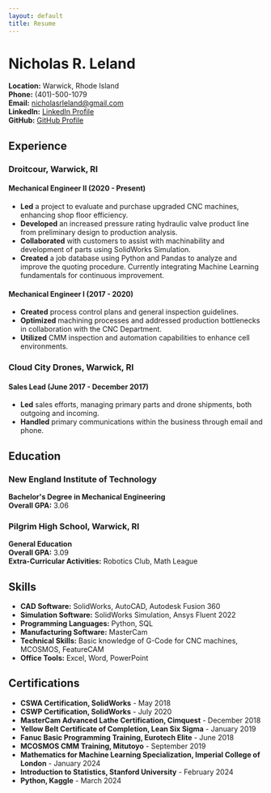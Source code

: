 ```yaml
---
layout: default
title: Resume
---
```


# Nicholas R. Leland

**Location:** Warwick, Rhode Island  
**Phone:** (401)-500-1079  
**Email:** [nicholasrleland@gmail.com](mailto:nicholasrleland@gmail.com)  
**LinkedIn:** [LinkedIn Profile](https://www.linkedin.com/in/nick-leland)  
**GitHub:** [GitHub Profile](https://github.com/nick-leland)  

## Experience

### Droitcour, Warwick, RI
#### Mechanical Engineer II (2020 - Present)
- **Led** a project to evaluate and purchase upgraded CNC machines, enhancing shop floor efficiency.
- **Developed** an increased pressure rating hydraulic valve product line from preliminary design to production analysis.
- **Collaborated** with customers to assist with machinability and development of parts using SolidWorks Simulation.
- **Created** a job database using Python and Pandas to analyze and improve the quoting procedure. Currently integrating Machine Learning fundamentals for continuous improvement.

#### Mechanical Engineer I (2017 - 2020)
- **Created** process control plans and general inspection guidelines.
- **Optimized** machining processes and addressed production bottlenecks in collaboration with the CNC Department.
- **Utilized** CMM inspection and automation capabilities to enhance cell environments.

### Cloud City Drones, Warwick, RI
#### Sales Lead (June 2017 - December 2017)
- **Led** sales efforts, managing primary parts and drone shipments, both outgoing and incoming.
- **Handled** primary communications within the business through email and phone.

## Education

### New England Institute of Technology
**Bachelor's Degree in Mechanical Engineering**  
**Overall GPA:** 3.06

### Pilgrim High School, Warwick, RI
**General Education**  
**Overall GPA:** 3.09  
**Extra-Curricular Activities:** Robotics Club, Math League

## Skills

- **CAD Software:** SolidWorks, AutoCAD, Autodesk Fusion 360
- **Simulation Software:** SolidWorks Simulation, Ansys Fluent 2022
- **Programming Languages:** Python, SQL
- **Manufacturing Software:** MasterCam
- **Technical Skills:** Basic knowledge of G-Code for CNC machines, MCOSMOS, FeatureCAM
- **Office Tools:** Excel, Word, PowerPoint

## Certifications

- **CSWA Certification, SolidWorks** - May 2018
- **CSWP Certification, SolidWorks** - July 2020
- **MasterCam Advanced Lathe Certification, Cimquest** - December 2018
- **Yellow Belt Certificate of Completion, Lean Six Sigma** - January 2019
- **Fanuc Basic Programming Training, Eurotech Elite** - June 2018
- **MCOSMOS CMM Training, Mitutoyo** - September 2019
- **Mathematics for Machine Learning Specialization, Imperial College of London** - January 2024
- **Introduction to Statistics, Stanford University** - February 2024
- **Python, Kaggle** - March 2024

